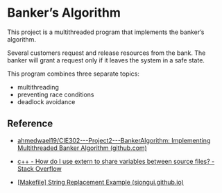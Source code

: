 # Banker’s Algorithm

This project is a multithreaded program that implements the banker’s algorithm.

Several customers request and release resources from the bank. The banker will grant a request only if it leaves the system in a safe state.

This program combines three separate topics: 

- multithreading
- preventing race conditions
- deadlock avoidance



## Reference

- [ahmedwael19/CIE302---Project2---BankerAlgorithm: Implementing Multithreaded Banker Algorithm (github.com)](https://github.com/ahmedwael19/CIE302---Project2---BankerAlgorithm)

- [c++ - How do I use extern to share variables between source files? - Stack Overflow](https://stackoverflow.com/questions/1433204/how-do-i-use-extern-to-share-variables-between-source-files)

- [[Makefile] String Replacement Example (siongui.github.io)](https://siongui.github.io/2016/04/08/makefile-string-replace/)